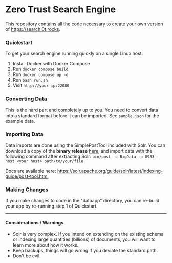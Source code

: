 # Zero Trust Search Engine

This repository contains all the code necessary to create your own version of https://search.0t.rocks.


### Quickstart
To get your search engine running quickly on a single Linux host:
 1. Install Docker with Docker Compose
 2. Run `docker compose build`
 3. Run `docker compose up -d`
 4. Run `bash run.sh`
 5. Visit `http://your-ip:22080`

### Converting Data
This is the hard part and completely up to you. You need to convert data into a standard format before it can be imported. See `sample.json` for the example data.

### Importing Data
Data imports are done using the SimplePostTool included with Solr. You can download a copy of the **binary release** [here](https://solr.apache.org/downloads.html), and import data with the following command after extracting Solr:
  `bin/post -c BigData -p 8983 -host <your host> path/to/your/file`

Docs are available here: https://solr.apache.org/guide/solr/latest/indexing-guide/post-tool.html

### Making Changes
If you make changes to code in the "dataapp" directory, you can re-build your app by re-running step 1 of Quickstart.

---

#### Considerations / Warnings
- Solr is very complex. If you intend on extending on the existing schema or indexing large quantities (billions) of documents, you will want to learn more about how it works.
- Keep backups, things will go wrong if you deviate the standard path.
- Don't be evil.
